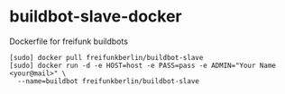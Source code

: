 buildbot-slave-docker
=====================

Dockerfile for freifunk buildbots
```
[sudo] docker pull freifunkberlin/buildbot-slave
[sudo] docker run -d -e HOST=host -e PASS=pass -e ADMIN="Your Name <your@mail>" \
  --name=buildbot freifunkberlin/buildbot-slave
```
